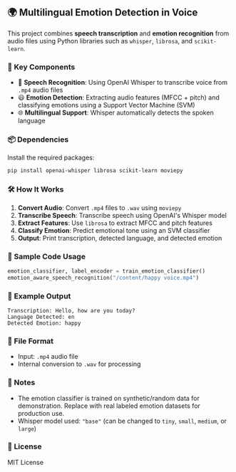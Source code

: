 ## 🌍 Multilingual Emotion Detection in Voice

This project combines **speech transcription** and **emotion recognition** from audio files using Python libraries such as `whisper`, `librosa`, and `scikit-learn`.

### 🧩 Key Components

* 🎤 **Speech Recognition**: Using OpenAI Whisper to transcribe voice from `.mp4` audio files
* 😃 **Emotion Detection**: Extracting audio features (MFCC + pitch) and classifying emotions using a Support Vector Machine (SVM)
* 🌐 **Multilingual Support**: Whisper automatically detects the spoken language

### 📦 Dependencies

Install the required packages:

```bash
pip install openai-whisper librosa scikit-learn moviepy
```

### 🛠️ How It Works

1. **Convert Audio**: Convert `.mp4` files to `.wav` using `moviepy`
2. **Transcribe Speech**: Transcribe speech using OpenAI's Whisper model
3. **Extract Features**: Use `librosa` to extract MFCC and pitch features
4. **Classify Emotion**: Predict emotional tone using an SVM classifier
5. **Output**: Print transcription, detected language, and detected emotion

### 🧪 Sample Code Usage

```python
emotion_classifier, label_encoder = train_emotion_classifier()
emotion_aware_speech_recognition("/content/happy voice.mp4")
```

### 🎯 Example Output

```
Transcription: Hello, how are you today?
Language Detected: en
Detected Emotion: happy
```

### 📁 File Format

* Input: `.mp4` audio file
* Internal conversion to `.wav` for processing

### 📌 Notes

* The emotion classifier is trained on synthetic/random data for demonstration. Replace with real labeled emotion datasets for production use.
* Whisper model used: `"base"` (can be changed to `tiny`, `small`, `medium`, or `large`)

### 📜 License

MIT License
